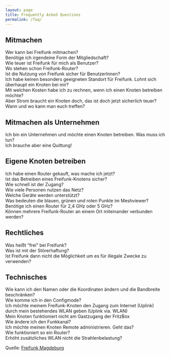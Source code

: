 ```yaml
---
layout: page
title: Frequently Asked Questions
permalink: /faq/
---
```


<script language="javascript" type="text/javascript">
function toggleNode(node)
      {
        var nodeArray = node.childNodes;
        for(i=0; i < nodeArray.length; i++)
       {
         node = nodeArray[i];
         if (node.tagName && node.tagName.toLowerCase() == 'div')
           node.style.display = (node.style.display == 'block') ? 'none' : 'block';
       }
     }
</script>

## Mitmachen

<div><span onclick="toggleNode(this.parentNode); return  false;"><a>
        Wer kann bei Freifunk mitmachen?
    </a></span>
    <div style="display: none;">
        Alle :)
    </div>
</div>

<div><span onclick="toggleNode(this.parentNode); return  false;"><a>
        Benötige ich irgendeine Form der Mitgliedschaft?
    </a></span>
    <div style="display: none;">
        Nein, es ist keine Form der Mitgliedschaft nötig.
    </div>
</div>

<div><span onclick="toggleNode(this.parentNode); return  false;"><a>
        Wie teuer ist Freifunk für mich als Benutzer?
    </a></span>
    <div style="display: none;">
        Die Nutzung von Freifunk ist völlig kostenlos und unkompliziert. Siehst Du ein WLAN-Netz mit dem Namen “muenchen.freifunk.net” kannst Du es ohne Angst vor versteckten Kosten nutzen und musst dich nicht vorher kompliziert mit Deinen persönlichen Daten anmelden.
    </div>
</div>

<div><span onclick="toggleNode(this.parentNode); return  false;"><a>
        Wo stehen schon Freifunk-Router?
    </a></span>
    <div style="display: none;">
        Schau mal auf der [Knotenkarte][knotenkarte] nach. Wenn es bei dir noch keinen Freifunk-Router in der Nachbarschaft gibt, dann sei die oder der Erste!
    </div>
</div>

<div><span onclick="toggleNode(this.parentNode); return  false;"><a>
        Ist die Nutzung von Freifunk sicher für BenutzerInnen?
    </a></span>
    <div style="display: none;">
        Wenn Du Freifunk nutzt, dann benutzt Du ein unverschlüsseltes und offenes WLAN-Netz. Dies bringt Gefahren mit sich, denen Du dir bewusst sein solltest. Du solltest daher nur sichere Verbindungen nutzen (z.B. https im Browser verwenden). Allerdings hast Du diese Gefahr bei jedem offenen WLAN. Wenn Du genau wissen möchtest wie Du Dich und Deine Daten schützen kannst, dann schau doch bei einer Cryptoparty vorbei. Hier werden Dir die Gefahren im Netz gezeigt und Maßnahmen, wie Du Dich davor schützen kannst.
    </div>
</div>

<div><span onclick="toggleNode(this.parentNode); return  false;"><a>
        Ich habe keinen besonders geeigneten Standort für Freifunk. Lohnt sich überhaupt ein Knoten bei mir?
    </a></span>
    <div style="display: none;">
        Natürlich, so etwas lohnt sicher immer! Und schließlich muss immer jemand den ersten Knoten aufstellen. Wenn Du erst einmal einen solchen Knoten hast, wird er vielleicht von anderen gefunden, benutzt und im Idealfall beschäftigen sich auch diese Personen mit Freifunk. Nur so kann die Idee wachsen! Und denke an den nächsten Besuch, der nach dem WLAN-Passwort fragt. Wäre es nicht praktisch, dann einfach auf Freifunk hinzuweisen!
    </div>
</div>

<div><span onclick="toggleNode(this.parentNode); return  false;"><a>
        Mit welchen Kosten habe ich zu rechnen, wenn ich einen Knoten betreiben möchte?
    </a></span>
    <div style="display: none;">
        Zunächst brauchst Du einen Router. Diesen bekommst Du für ab 16€ fix und fertig konfiguriert bei einem unserer Treffen. Falls Du eine Rechnung brauchst, einfach beim Händler Deines Vertrauens bestellen. Wir helfen dir bei unserem Treffen dann mit der Einrichtung. Das war es eigentlich schon.
    </div>
</div>

<div><span onclick="toggleNode(this.parentNode); return  false;"><a>
        Aber Strom braucht ein Knoten doch, das ist doch jetzt sicherlich teuer?
    </a></span>
    <div style="display: none;">
        Auch hier können wir Dich beruhigen. Das Freifunk-Einstiegsmodell braucht nicht mehr als 6€ Strom pro Jahr. Das sind gerade einmal 50 Cent im Monat.
    </div>
</div>

<div><span onclick="toggleNode(this.parentNode); return  false;"><a>
        Wann und wo kann man euch treffen?
    </a></span>
    <div style="display: none;">

<div markdown="1">
Wir treffen uns am letzten Mittwoch des Monats im [Chaos Computer Club München][ccc]. Die Termine werden jeweils vorher auf unserer Startseite bekannt gegeben.
</div>

    </div>
</div>

## Mitmachen als Unternehmen

<div><span onclick="toggleNode(this.parentNode); return  false;"><a>
        Ich bin ein Unternehmen und möchte einen Knoten betreiben. Was muss ich tun?
    </a></span>
    <div style="display: none;">

<div markdown="1">
Die einfachste Möglichkeit ist einen Koten bei uns abzuholen. Wir helfen dann auch bei der Konfiguration und geben Tipps bei der Aufstellung. Alternativ kannst Du uns über unsere [Kontakt E-Mail Adresse][kontakt] erreichen.
</div>

    </div>
</div>

<div><span onclick="toggleNode(this.parentNode); return  false;"><a>
        Ich brauche aber eine Quittung!
    </a></span>
    <div style="display: none;">
        Wir können zur Zeit keine Quittungen für bei uns erworbene Hardware ausstellen. Du kannst die Hardware aber auch selber beschaffen und wir helfen anschließend bei der Einrichtung.
    </div>
</div>

## Eigene Knoten betreiben

<div><span onclick="toggleNode(this.parentNode); return  false;"><a>
        Ich habe einen Router gekauft, was mache ich jetzt?
    </a></span>
    <div style="display: none;">
        
<div markdown="1">
Du musst jetzt die [Münchner Freifunk-Firmware][firmware] auf Deinem Router [installieren][flashen] und anschließend [konfigurieren][config]. Wenn Du Hilfe benötigst kannst Du uns auch gerne persönlich treffen und wir helfen Dir dann bei der Konfiguration. Wo und wann Du uns treffen kannst findest Du [hier][treffen].
</div>

    </div>
</div>

<div><span onclick="toggleNode(this.parentNode); return  false;"><a>
        Ist das Betreiben eines Freifunk-Knotens sicher?
    </a></span>
    <div style="display: none;">
        Grundsätzlich ja. Wir benutzen eine spezielle Software, die auf dem Router installiert wird. Diese Software sorgt für Deine Sicherheit und blockiert den Zugang zu Deinem Heimnetzwerk. Jemand, der über Deinen Freifunk-Knoten das Netzwerk benutzt, kann somit keinerlei Schandtaten in Deinem Netzwerk anstellen.
    </div>
</div>

<div><span onclick="toggleNode(this.parentNode); return  false;"><a>
        Wie schnell ist der Zugang?
    </a></span>
    <div style="display: none;">
        Aktuell erreichen die kleinsten Knoten ca. 6 Mbit/s. Da zwischen einem Knoten und den zentralen Gateways eine verschlüsselte VPN-Verbindung aufgebaut wird, ist hier der Prozessor der kleinen Knoten der limitierende Faktor. Bei leistungsfähigeren (und teureren) Geräten ist die Performance besser.
    </div>
</div>

<div><span onclick="toggleNode(this.parentNode); return  false;"><a>
        Wie viele Personen nutzen das Netz?
    </a></span>
    <div style="display: none;">

<div markdown="1">
Das wissen wir nicht. Du kannst über die [Karte][knotenkarte] sehen wie viele Geräte aktuell verbunden sind. Das ist eine schöne Statistik, aber genaue Aussagen können und wollen wir nicht treffen. Schließlich ist Freifunk anonym und frei.
</div>

    </div>
</div>

<div><span onclick="toggleNode(this.parentNode); return  false;"><a>
        Welche Geräte werden unterstützt?
    </a></span>
    <div style="display: none;">
        
<div markdown="1">
Aktuell unterstützen wir viele Geräte von TP-Link und Ubiquiti. Schau am besten auf der [Firmware Seite][firmware] vorbei und überprüfe, ob Dein Modell auch dabei ist.
Prinzipiell werden (fast) alle Geräte auf denen OpenWRT als Firmware installiert werden kann unterstützt. Wenn Du Dir unsicher bist, kannst Du Dich gerne bei uns [melden][kontakt].
</div>

    </div>
</div>

<div><span onclick="toggleNode(this.parentNode); return  false;"><a>
        Was bedeuten die blauen, grünen und roten Punkte im Meshviewer?
    </a></span>
    <div style="display: none;">
        
<div markdown="1">
Grün sind neue Knoten, die in den letzten 14 tagen dazu gekommen sind. Blaue sind schon länger im Netz. Ist ein Knoten offline so wird er rot angezeigt und nach zwei Tagen aus der Datenbank gelöscht.
</div>

    </div>
</div>

<div><span onclick="toggleNode(this.parentNode); return  false;"><a>
        Benötige ich einen Router für 2,4 GHz oder 5 GHz?
    </a></span>
    <div style="display: none;">
        
<div markdown="1">
Damit sich ein Freifunk-Router mit einem anderen Freifunk-Router über WLAN verbinden kann, müssen beide Router im gleichen Frequenzband (2,4 GHz oder 5 GHz) arbeiten. Standardmäßig wird 2,4 GHz verwendet, dies liegt auch daran, dass die Freifunk-Firmware für 5 GHz Geräte zur Zeit nicht im Freien eingesetzt werden darf (fehlendes [DFS][dfs]).
</div>

    </div>
</div>

<div><span onclick="toggleNode(this.parentNode); return  false;"><a>
        Können mehrere Freifunk-Router an einem Ort miteinander verbunden werden?
    </a></span>
    <div style="display: none;">
        
<div markdown="1">
Mehrere Freifunk-Router können über ein Switch mit Netzwerk-Kabeln verbunden werden. Der im Starter-Kit empfohlene Router hat z.B. ein integriertes Switch.
</div>

    </div>
</div>

## Rechtliches

<div><span onclick="toggleNode(this.parentNode); return  false;"><a>
        Was heißt “frei” bei Freifunk?
    </a></span>
    <div style="display: none;">
        Frei im Sinne von freier Rede. Zensurfrei. Frei im Sinne von ‘Ohne weitere Kosten’. Frei im Sinne von “komplett ohne Einschränkungen”. Wir verstehen frei als öffentlich zugänglich, nicht kommerziell, im Besitz der Gemeinschaft und unzensiert.
    </div>
</div>

<div><span onclick="toggleNode(this.parentNode); return  false;"><a>
        Was ist mit der Störerhaftung?
    </a></span>
    <div style="display: none;">

<div markdown="1">
Wir betreiben zentrale Zugangspunkte in Deutschland, die den Internetverkehr ins Ausland umleiten. Dadurch sind die BetreiberInnen eines Knotens die ihren Internetzugang teilen nicht identifizierbar. Damit Freifunk funktionieren kann, müssen sich aber alle BenutzerInnen an die [Nutzungsbedingungen][nutzungsbedingungen] halten.
</div>

    </div>
</div>

<div><span onclick="toggleNode(this.parentNode); return  false;"><a>
        Ist Freifunk dann nicht die Möglichkeit um es für illegale Zwecke zu verwenden?
    </a></span>
    <div style="display: none;">

<div markdown="1">
Grundsätzlich haben sich erst einmal alle BenutzerInnen an gewisse Regeln zu halten, die unter dem [Pico Peering Agreement][nutzungsbedingungen] aufgeführt sind.
Natürlich sind solche Regeln keine Garantie für ein vorbildliches Verhalten aller AnwenderInnen, aber es gibt ein paar Punkte, die gegen eine illegale Nutzung sprechen:

Das Freifunknetz ermöglicht unter anderem Zugang zum Internet. Dieser Zugang ist nicht dafür gedacht, um große Datenmengen (z.B. Downloads von Filmen) zu ermöglichen, sondern dient hauptsächlich der Informationsbeschaffung. Dementsprechend ist der Anschluss nicht so schnell wie ein heimischer DSL-Anschluss.
Unser Dienstleister für die Anonymisierung kostet knapp 10 € pro Monat und ist wesentlich schneller.
Grundsätzlich sollten wir damit aufhören eine Technologie an dem größt möglichen Schaden zu messen. Freifunk bietet uns viele tolle Möglichkeiten, die wir nutzen sollten.
Durch den anonymen Zugang zum Internet wird die Verfolgung von Straftaten erschwert!

Filesharing wird klassisch nicht in offenen WLANs betrieben. An dem heimischen Internetanschluss werden sehr viel höhere Bandbreiten erzielt, wodurch ein offenes WLAN-Netz, aufgrund der Performance, uninteressant wird.
Weiterhin sind Rechtsverletzungen in offenen WLAN-Netzen bisher nicht in nennenswertem Umfang bekannt geworden. Zusätzlich gehen die Gesetzgeber auch davon aus, dass der Zugang zum Internet grundsätzlich anonym verwendet werden kann.
</div>

    </div>
</div>

## Technisches

<div><span onclick="toggleNode(this.parentNode); return  false;"><a>
        Wie kann ich den Namen oder die Koordinaten ändern und die Bandbreite beschränken?
    </a></span>
    <div style="display: none;">

<div markdown="1">
Willst Du die Konfiguration Deines Knoten ändern, musst Du in den Configmode wechseln. Im ConfigMode ist der Knoten auf allen LAN Ports (Gelbe Buchse) erreichbar. Die Weboberfläche ist über [http://192.168.1.1][configmode] erreichbar.
</div>

    </div>
</div>

<div><span onclick="toggleNode(this.parentNode); return  false;"><a>
        Wie komme ich in den Configmode?
    </a></span>
    <div style="display: none;">

<div markdown="1">
Schalte den Knoten ein und warte bis er gestartet ist, dies dauert je nach Modell bis zu 2 Minuten. Ist der Knoten komplett eingeschaltet und betriebsbereit, blinkt die Lampe bei dem WLAN-Symbol. Der Knoten kann nun in den Configmode versetzt werden, indem die QSS Taste, der kleine Taster auf der Rückseite des Gerätes, mindestens 5 Sekunden lang gedrückt wird. Im Zweifel die Taste einfach so lange halten bis die Lampen des Freifunk-Knoten einmal gemeinsam aufleuchten.
</div>

    </div>
</div>

<div><span onclick="toggleNode(this.parentNode); return  false;"><a>
        Ich möchte meinem Freifunk-Knoten den Zugang zum Internet (Uplink) durch mein bestehendes WLAN geben (Uplink via. WLAN)
    </a></span>
    <div style="display: none;">

<div markdown="1">
Wir raten generell von so einem Setup ab da es mehrere Nachteile hat:

Die Hardware muss im normalen Setup bereits zwei WLANs bereitstellen (das normale, sichtbare Netz sowie das Mesh-Adhoc-WLAN). Für das beschriebene Setup müsste der Chip nun zusätzlich noch in einem dritten WLAN als Client agieren – alleine dadurch steigt das Fehlerrisiko an und auch die mögliche Datenrate sinkt.
Zudem muss, damit das Ganze funktioniert, das “andere” WLAN auf dem gleichen Kanal arbeiten – ein WLAN-Chip kann nur auf einer Frequenz gleichzeitig arbeiten. Dadurch halbiert man die mögliche Datenrate gleich noch einmal. Sollte das andere WLAN nun nicht auf Kanal 6 liegen, müsste man den Freifunk-Router auf den passenden Kanal umziehen - was dann aber direkt die Mesh-Funktionalität kaputt macht da dieses ja nun auf einem anderen Kanal wäre.
Zuguterletzt muss man dafür selber an dem Router Hand anlegen und diese Konfig kann(!) durch das Autoupdate der Knoten kaputt gehen da wir es offiziell nicht unterstützen.
So oder so: das bringt deutlich mehr Probleme mit als es Vorteile hat.
</div>

    </div>
</div>

<div><span onclick="toggleNode(this.parentNode); return  false;"><a>
        Mein Knoten funktioniert nicht am Gastzugang der FritzBox
    </a></span>
    <div style="display: none;">

<div markdown="1">
AVM hat mit dem Update auf FritzOS 6.x einen Filter auf den Gastzugang gelegt. Dieser verursacht immer wieder Probleme. Navigiere bitte zu Internet > Filter > Zugangsprofile und bearbeite das Profil “Gast”.
Dort sollte dann unter gesperrte Netzwerkanwendungen die Option “alles außer Surfen und Mailen” existieren. Dies bitte entfernen, da die VPN-Verbindung (Port 10000) leider davon blockiert wird. Alles andere zu Testzwecken auch. Nun sollte sich der Knoten mit den Gateways wieder verbinden können und ist trotzdem zusätzlich über den Gastzugang virtuell von deinem Heimnetz getrennt.
</div>

    </div>
</div>

<div><span onclick="toggleNode(this.parentNode); return  false;"><a>
        Wie ändere ich den Funkkanal?
    </a></span>
    <div style="display: none;">

<div markdown="1">
Freifunk München nutzt den Kanal 6. Diesen Kanal kann man auch nicht ändern, da alle Freifunk-Knoten auf dem gleichen Kanal senden müssen. Ansonsten würden sich die Freifunk-Knoten nicht mehr untereinander “sehen”. In der Regel weichen normale Router in der Nachbarschaft automatisch auf einen anderen Kanal aus, falls es zu Stau auf dem aktuellen Kanal kommt. Bei manchen Geräten passiert diese Überprüfung häufig leider nur beim Neustart. Evtl. also etwas abwarten und dann freie Fahrt für Freifunk auf Kanal 6.
</div>

    </div>
</div>

<div><span onclick="toggleNode(this.parentNode); return  false;"><a>
        Ich möchte meinen Knoten Remote administrieren. Geht das?
    </a></span>
    <div style="display: none;">

<div markdown="1">
Ja. Standardmäßig ist ein Knoten so konfiguriert, dass dort niemand Zugriff hat. Aber im Expertenmodus, den man über der Configmode erreichen kann, kannst Du ein Passwort oder besser einen SSH-Schlüssel hinterlegen. Danach kommst Du per SSH als User root auf deinen Freifunk-Knoten entweder in dessen lokalen Netz über die IPv6-Adresse fdef:ffc0:4fff::1 oder über seine globale IPv6-Adresse, die Du aus der Detailansicht deines Knotens in der [Knotenliste][nodelist] entnehmen kannst.
</div>

    </div>
</div>

<div><span onclick="toggleNode(this.parentNode); return  false;"><a>
        Wie funktioniert so ein Router?
    </a></span>
    <div style="display: none;">

<div markdown="1">
![Level 2](/assets/router-interfaces.png)
</div>

    </div>
</div>

<div><span onclick="toggleNode(this.parentNode); return  false;"><a>
       Erhöht zusätzliches WLAN nicht die Strahlenbelastung?
    </a></span>
    <div style="display: none;">

<div markdown="1">
Zwar bedeute jedes WLAN Gerät mehr auch mehr Strahlenbelastung, aber [WLAN-Funkmodule dürfen maximal mit einer Sendeleistung von 100 mW (Milliwatt) senden. Zum Vergleich: ein GSM-Sender strahlt über 600 mal so stark](http://www.rz.uni-konstanz.de/activekb/questions/192/Informationen+zur+Strahlungsbelastung+durch+WLAN).

Ein zuätzliches WLAN erhöht die Strahlenbelastung also nur gering. Ein Freifunkrouter kann aber unter Umständen dazu beitragen das, z.B. in einer Nachbarschaft, insgesamt weniger geschlossene WLAN Access Points aufgestellt werden und mehr Menschen den einen Freifunk Router nutzen.
</div>

    </div>
</div>


Quelle: [Freifunk Magdeburg][ffmd]

[ccc]: http://muc.ccc.de
[config]: /router-konfigurieren/
[configmode]: http://192.168.1.1/
[dfs]: https://de.wikipedia.org/wiki/Dynamic_Frequency_Selection
[ffmd]: http://md.freifunk.net
[firmware]: /firmware/
[flashen]: /router-flashen/
[knotenkarte]: /map/
[kontakt]: /kontakt/
[nodelist]: http://map.freifunk-muenchen.de/list.html
[nutzungsbedingungen]: /nutzungsbedingungen/
[treffen]: /mitmachen/
